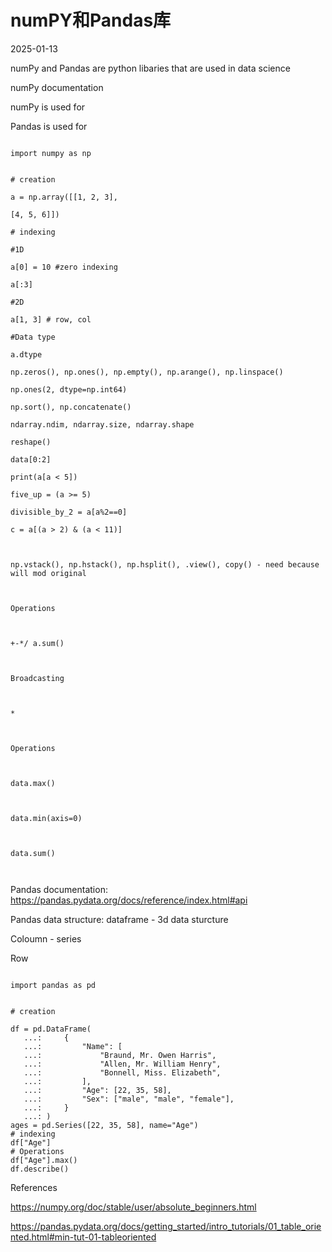 # numPY和Pandas库
2025-01-13

numPy and Pandas are python libaries that are used in data science 

numPy documentation

numPy is used for 

Pandas is used for

```{py}

import numpy as np

```

```{py}

# creation

a = np.array([[1, 2, 3],

[4, 5, 6]])

# indexing

#1D

a[0] = 10 #zero indexing

a[:3]

#2D

a[1, 3] # row, col

#Data type

a.dtype

np.zeros(), np.ones(), np.empty(), np.arange(), np.linspace()

np.ones(2, dtype=np.int64)

np.sort(), np.concatenate()

ndarray.ndim, ndarray.size, ndarray.shape

reshape()

data[0:2]

print(a[a < 5])

five_up = (a >= 5)

divisible_by_2 = a[a%2==0]

c = a[(a > 2) & (a < 11)]



np.vstack(), np.hstack(), np.hsplit(), .view(), copy() - need because will mod original



Operations



+-*/ a.sum()



Broadcasting



*



Operations



data.max()



data.min(axis=0)



data.sum()



```



Pandas documentation: https://pandas.pydata.org/docs/reference/index.html#api



Pandas data structure: dataframe - 3d data sturcture



Coloumn - series

Row 



```{py}

import pandas as pd

```



```{py}

# creation

df = pd.DataFrame(
   ...:     {
   ...:         "Name": [
   ...:             "Braund, Mr. Owen Harris",
   ...:             "Allen, Mr. William Henry",
   ...:             "Bonnell, Miss. Elizabeth",
   ...:         ],
   ...:         "Age": [22, 35, 58],
   ...:         "Sex": ["male", "male", "female"],
   ...:     }
   ...: )
ages = pd.Series([22, 35, 58], name="Age")
# indexing
df["Age"]
# Operations
df["Age"].max()
df.describe()
```

References



https://numpy.org/doc/stable/user/absolute_beginners.html



https://pandas.pydata.org/docs/getting_started/intro_tutorials/01_table_oriented.html#min-tut-01-tableoriented
